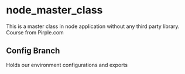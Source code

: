 # node_master_class

This is a master class in node application without any third party library. Course from Pirple.com

## Config Branch
Holds our environment configurations and exports